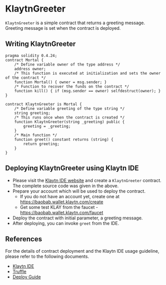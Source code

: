 # KlaytnGreeter

`KlaytnGreeter` is a simple contract that returns a greeting message. Greeting message is set when the contract is deployed.

## Writing KlaytnGreeter

```text
pragma solidity 0.4.24;
contract Mortal {
    /* Define variable owner of the type address */
    address owner;
    /* This function is executed at initialization and sets the owner of the contract */
    function Mortal() { owner = msg.sender; }
    /* Function to recover the funds on the contract */
    function kill() { if (msg.sender == owner) selfdestruct(owner); }
}

contract KlaytnGreeter is Mortal {
    /* Define variable greeting of the type string */
    string greeting;
    /* This runs once when the contract is created */
    function KlaytnGreeter(string _greeting) public {
        greeting = _greeting;
    }
    /* Main function */
    function greet() constant returns (string) {
        return greeting;
    }
}
```

## Deploying KlaytnGreeter using Klaytn IDE

* Please visit the [Klaytn IDE website](https://ide.klaytn.com) and create a `KlaytnGreeter` contract. The complete source code was given in the above.
* Prepare your account which will be used to deploy the contract. 
  * If you do not have an account yet, create one at <https://baobab.wallet.klaytn.com/create>
  * Get some test KLAY from the faucet - <https://baobab.wallet.klaytn.com/faucet>
* Deploy the contract with initial parameter, a greeting message. 
* After deploying, you can invoke `greet` from the IDE.

## References

For the details of contract deployment and the Klaytn IDE usage guideline, please refer to the following documents.

* [Klaytn IDE](../ide-and-tools/klaytn-ide.md)
* [Truffle](../ide-and-tools/truffle.md)
* [Deploy Guide](../deploy-guide.md)